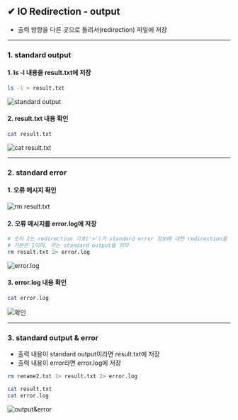 ## ✔ IO Redirection - output
- 출력 방향을 다른 곳으로 돌려서(redirection) 파일에 저장

- - -
### 1. standard output
#### 1. ls -l 내용을 result.txt에 저장
```bash
ls -l > result.txt
```
![standard output](https://user-images.githubusercontent.com/54324782/190965272-460a2dee-60cd-4fad-9e0d-d0fa73346692.png)

#### 2. result.txt 내용 확인
```bash
cat result.txt
```

![cat result.txt](https://user-images.githubusercontent.com/54324782/190965342-627f5dcd-f629-4e9b-8b00-77150264a053.png)

- - -
### 2. standard error
#### 1. 오류 메시지 확인
![rm result.txt](https://user-images.githubusercontent.com/54324782/190965501-b89aea92-173d-47be-aeb4-30e86120c1c8.png)

#### 2. 오류 메시지를 error.log에 저장
```bash
# 숫자 2는 redirection 기호('>')가 standard error 정보에 대한 redirection을 의미
# 기본은 1이며, 이는 standard output을 의미
rm result.txt 2> error.log
```

![error.log](https://user-images.githubusercontent.com/54324782/190965763-e8622ffd-bafd-4a6f-8fa0-96949e649edd.png)

#### 3. error.log 내용 확인
```bash
cat error.log
```

![확인](https://user-images.githubusercontent.com/54324782/190965811-1a9a682c-a6d0-44fd-85cd-5a45791b7ede.png)

- - -
### 3. standard output & error
- 출력 내용이 standard output이라면 result.txt에 저장
- 출력 내용이 error라면 error.log에 저장
```bash
rm rename2.txt 1> result.txt 2> error.log

cat result.txt
cat error.log
```

![output&error](https://user-images.githubusercontent.com/54324782/190966058-433760e0-8431-497d-8438-46257fc7b89e.png)
